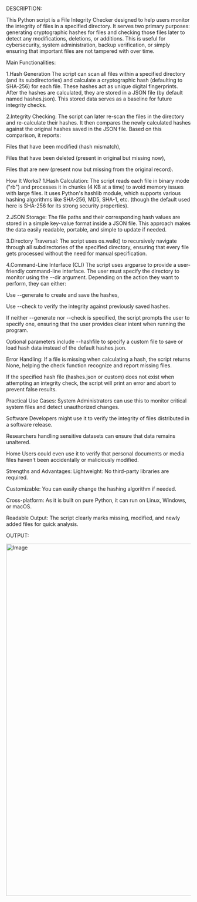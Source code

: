 
DESCRIPTION:

This Python script is a File Integrity Checker designed to help users monitor the integrity of files in a specified directory. It serves two primary purposes: generating cryptographic hashes for files and checking those files later to detect any modifications, deletions, or additions. This is useful for cybersecurity, system administration, backup verification, or simply ensuring that important files are not tampered with over time.

Main Functionalities:

1.Hash Generation
The script can scan all files within a specified directory (and its subdirectories) and calculate a cryptographic hash (defaulting to SHA-256) for each file. These hashes act as unique digital fingerprints. After the hashes are calculated, they are stored in a JSON file (by default named hashes.json). This stored data serves as a baseline for future integrity checks.

2.Integrity Checking:
The script can later re-scan the files in the directory and re-calculate their hashes. It then compares the newly calculated hashes against the original hashes saved in the JSON file. Based on this comparison, it reports:

Files that have been modified (hash mismatch),

Files that have been deleted (present in original but missing now),

Files that are new (present now but missing from the original record).

How It Works?
1.Hash Calculation:
The script reads each file in binary mode ("rb") and processes it in chunks (4 KB at a time) to avoid memory issues with large files. It uses Python's hashlib module, which supports various hashing algorithms like SHA-256, MD5, SHA-1, etc. (though the default used here is SHA-256 for its strong security properties).

2.JSON Storage:
The file paths and their corresponding hash values are stored in a simple key-value format inside a JSON file. This approach makes the data easily readable, portable, and simple to update if needed.

3.Directory Traversal:
The script uses os.walk() to recursively navigate through all subdirectories of the specified directory, ensuring that every file gets processed without the need for manual specification.

4.Command-Line Interface (CLI)
The script uses argparse to provide a user-friendly command-line interface. The user must specify the directory to monitor using the --dir argument. Depending on the action they want to perform, they can either:

Use --generate to create and save the hashes,

Use --check to verify the integrity against previously saved hashes.

If neither --generate nor --check is specified, the script prompts the user to specify one, ensuring that the user provides clear intent when running the program.

Optional parameters include --hashfile to specify a custom file to save or load hash data instead of the default hashes.json.

Error Handling:
If a file is missing when calculating a hash, the script returns None, helping the check function recognize and report missing files.

If the specified hash file (hashes.json or custom) does not exist when attempting an integrity check, the script will print an error and abort to prevent false results.

Practical Use Cases:
System Administrators can use this to monitor critical system files and detect unauthorized changes.

Software Developers might use it to verify the integrity of files distributed in a software release.

Researchers handling sensitive datasets can ensure that data remains unaltered.

Home Users could even use it to verify that personal documents or media files haven't been accidentally or maliciously modified.

Strengths and Advantages:
Lightweight: No third-party libraries are required.

Customizable: You can easily change the hashing algorithm if needed.

Cross-platform: As it is built on pure Python, it can run on Linux, Windows, or macOS.

Readable Output: The script clearly marks missing, modified, and newly added files for quick analysis.

OUTPUT:

<img width="959" alt="Image" src="https://github.com/user-attachments/assets/2b5fb7bf-9f27-4584-bd19-a59dd25694e3" />
